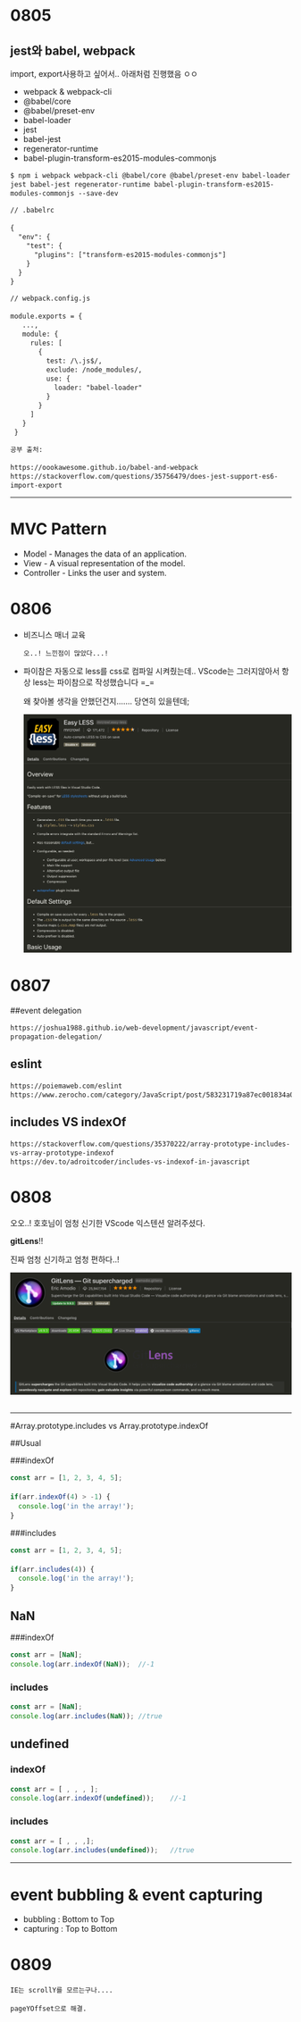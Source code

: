 # 0805

## jest와 babel, webpack



import, export사용하고 싶어서.. 아래처럼 진행했음 ㅇㅇ

- webpack & webpack-cli
- @babel/core
- @babel/preset-env
- babel-loader
- jest
- babel-jest
- regenerator-runtime
- babel-plugin-transform-es2015-modules-commonjs

```
$ npm i webpack webpack-cli @babel/core @babel/preset-env babel-loader jest babel-jest regenerator-runtime babel-plugin-transform-es2015-modules-commonjs --save-dev
```

```
// .babelrc

{
  "env": {
    "test": {
      "plugins": ["transform-es2015-modules-commonjs"]
    }
  }
}
```

```
// webpack.config.js

module.exports = {
   ...,
   module: {
     rules: [
       {
         test: /\.js$/,
         exclude: /node_modules/,
         use: {
           loader: "babel-loader"
         }
       }
     ]
   }
 }
```

```
공부 출처:

https://oookawesome.github.io/babel-and-webpack
https://stackoverflow.com/questions/35756479/does-jest-support-es6-import-export
```





---

# MVC Pattern

- Model - Manages the data of an application.
- View - A visual representation of the model.
- Controller - Links the user and system.



# 0806

- 비즈니스 매너 교육

  ```
  오..! 느낀점이 많았다...!
  ```

- 파이참은 자동으로 less를 css로 컴파일 시켜줬는데.. VScode는 그러지않아서 항상 less는 파이참으로 작성했습니다 =_=

  왜 찾아볼 생각을 안했던건지....... 당연히 있을텐데;

  ![easy less](../pic/easy_less.png)



# 0807

##event delegation

```
https://joshua1988.github.io/web-development/javascript/event-propagation-delegation/
```



## eslint

```
https://poiemaweb.com/eslint
https://www.zerocho.com/category/JavaScript/post/583231719a87ec001834a0f2
```



## includes VS indexOf

```
https://stackoverflow.com/questions/35370222/array-prototype-includes-vs-array-prototype-indexof
https://dev.to/adroitcoder/includes-vs-indexof-in-javascript
```



# 0808

오오..! 호호님이 엄청 신기한 VScode 익스텐션 알려주셨다.

**gitLens**!!

진짜 엄청 신기하고 엄청 편하다..!

![gitLens](../pic/gitlens.png)

## 

---

#Array.prototype.includes vs Array.prototype.indexOf

##Usual

###indexOf

```javascript
const arr = [1, 2, 3, 4, 5];

if(arr.indexOf(4) > -1) {
  console.log('in the array!');
}
```

###includes

```javascript
const arr = [1, 2, 3, 4, 5];

if(arr.includes(4)) {
  console.log('in the array!');
}
```



## NaN

###indexOf

```javascript
const arr = [NaN];
console.log(arr.indexOf(NaN));	//-1
```

### includes

```javascript
const arr = [NaN];
console.log(arr.includes(NaN));	//true
```



## undefined

### indexOf

```javascript
const arr = [ , , , ];
console.log(arr.indexOf(undefined));	//-1
```

### includes

```javascript
const arr = [ , , ,];
console.log(arr.includes(undefined));	//true
```



---

# event bubbling & event capturing

- bubbling : Bottom to Top
- capturing : Top to Bottom



# 0809

```
IE는 scrollY를 모르는구나....

pageYOffset으로 해결.
```


